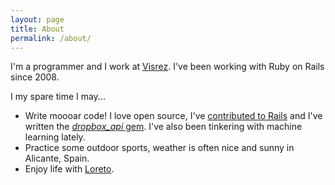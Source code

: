 ```yaml
---
layout: page
title: About
permalink: /about/
---
```


I'm a programmer and I work at [Visrez][visrez]. I've been working with Ruby
on Rails since 2008.

I my spare time I may...
  - Write moooar code! I love open source, I've
    [contributed to Rails][rails-contribution] and I've written the
    [*dropbox_api* gem][dropbox-gem]. I've also been tinkering with machine
    learning lately.
  - Practice some outdoor sports, weather is often nice and sunny in Alicante,
    Spain.
  - Enjoy life with [Loreto][loreto].

[rails-contribution]: http://contributors.rubyonrails.org/contributors/jesus-burgos/commits
[dropbox-gem]: https://github.com/Jesus/dropbox_api
[visrez]: http://www.visrez.com
[loreto]: https://www.instagram.com/loreloim/
